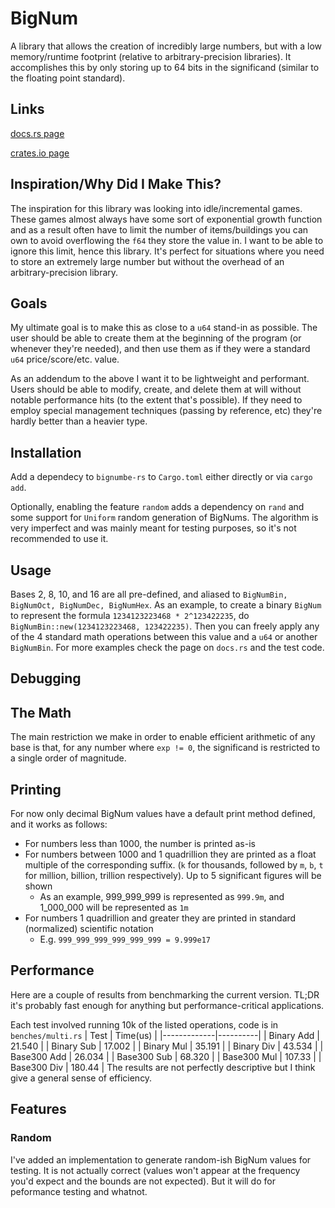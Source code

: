 # BigNum
A library that allows the creation of incredibly large numbers, but with a low
memory/runtime footprint (relative to arbitrary-precision libraries). It accomplishes this
by only storing up to 64 bits in the significand (similar to the floating point
standard).

## Links
[docs.rs page](https://docs.rs/bignumbe-rs/latest/bignumbe_rs/)

[crates.io page](https://crates.io/crates/bignumbe-rs)

## Inspiration/Why Did I Make This?
The inspiration for this library was looking into idle/incremental games. These games
almost always have some sort of exponential growth function and as a result often have to
limit the number of items/buildings you can own to avoid overflowing the `f64` they store
the value in. I want to be able to ignore this limit, hence this library. It's perfect for
situations where you need to store an extremely large number but without the overhead of
an arbitrary-precision library.

## Goals
My ultimate goal is to make this as close to a `u64` stand-in as possible. The user should
be able to create them at the beginning of the program (or whenever they're needed), and
then use them as if they were a standard `u64` price/score/etc. value. 

As an addendum to the above I want it to be lightweight and performant. Users should be
able to modify, create, and delete them at will without notable performance hits (to the
extent that's possible). If they need to employ special management techniques (passing by
reference, etc) they're hardly better than a heavier type.

## Installation
Add a dependecy to `bignumbe-rs` to `Cargo.toml` either directly or via `cargo add`. 

Optionally, enabling the feature `random` adds a dependency on `rand` and some support for
`Uniform` random generation of BigNums. The algorithm is very imperfect and was mainly
meant for testing purposes, so it's not recommended to use it.

## Usage
Bases 2, 8, 10, and 16 are all pre-defined, and aliased to
`BigNumBin, BigNumOct, BigNumDec, BigNumHex`. As an example, to create a binary `BigNum`
to represent the formula `1234123223468 * 2^123422235`, do
`BigNumBin::new(1234123223468, 123422235)`. Then you can freely apply any of the 4 standard
math operations between this value and a `u64` or another `BigNumBin`. For more examples
check the page on `docs.rs` and the test code.

## Debugging

## The Math
The main restriction we make in order to enable efficient arithmetic of any base is that,
for any number where `exp != 0`, the significand is restricted to a single order of 
magnitude. 

## Printing
For now only decimal BigNum values have a default print method defined, and it works as 
follows:
- For numbers less than 1000, the number is printed as-is
- For numbers between 1000 and 1 quadrillion they are printed as a float multiple of the 
corresponding suffix. (`k` for thousands, followed by `m`, `b`, `t` for million, billion,
trillion respectively). Up to 5 significant figures will be shown
    - As an example, 999_999_999 is represented as `999.9m`, and 1_000_000 will be
    represented as `1m`
- For numbers 1 quadrillion and greater they are printed in standard (normalized) 
scientific notation
    - E.g. `999_999_999_999_999_999 = 9.999e17`

## Performance
Here are a couple of results from benchmarking the current version. TL;DR it's probably
fast enough for anything but performance-critical applications. 

Each test involved running 10k of the listed operations, code is in `benches/multi.rs`
| Test        | Time(us) |
|-------------|----------|
| Binary Add  | 21.540   |
| Binary Sub  | 17.002   |
| Binary Mul  | 35.191   |
| Binary Div  | 43.534   |
| Base300 Add | 26.034   |
| Base300 Sub | 68.320   |
| Base300 Mul | 107.33   |
| Base300 Div | 180.44   |
The results are not perfectly descriptive but I think give a general sense of efficiency.

## Features

### Random
I've added an implementation to generate random-ish BigNum values for testing. It is not
actually correct (values won't appear at the frequency you'd expect and the bounds are
not expected). But it will do for peformance testing and whatnot.
